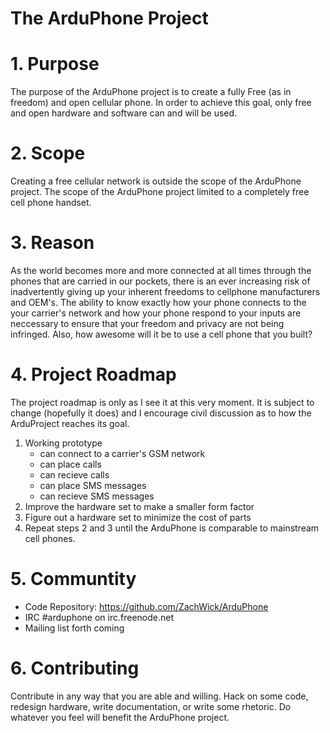 The ArduPhone Project
=====================

# 1. Purpose
  The purpose of the ArduPhone project is to create a fully Free (as in freedom) and open cellular phone. In order to achieve this goal, only free and open hardware and software can and will be used.

# 2. Scope
  Creating a free cellular network is outside the scope of the ArduPhone project. The scope of the ArduPhone project limited to a completely free cell phone handset.

# 3. Reason
  As the world becomes more and more connected at all times through the phones that are carried in our pockets, there is an ever increasing risk of inadvertently giving up your inherent freedoms to cellphone manufacturers and OEM's. The ability to know exactly how your phone connects to the your carrier's network and how your phone respond to your inputs are neccessary to ensure that your freedom and privacy are not being infringed. Also, how awesome will it be to use a cell phone that you built?

# 4. Project Roadmap
  The project roadmap is only as I see it at this very moment. It is subject to change (hopefully it does) and I encourage civil discussion as to how the ArduProject reaches its goal.

1. Working prototype
	* can connect to a carrier's GSM network
	* can place calls
	* can recieve calls
	* can place SMS messages
	* can recieve SMS messages
2. Improve the hardware set to make a smaller form factor
3. Figure out a hardware set to minimize the cost of parts
4. Repeat steps 2 and 3 until the ArduPhone is comparable to mainstream cell phones.


# 5. Communtity
  * Code Repository:
       https://github.com/ZachWick/ArduPhone
  * IRC
       #arduphone on irc.freenode.net
  * Mailing list
       forth coming

# 6. Contributing
  Contribute in any way that you are able and willing. Hack on some code, redesign hardware, write documentation, or write some rhetoric. Do whatever you feel will benefit the ArduPhone project.
